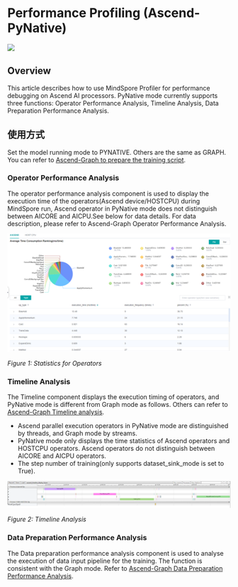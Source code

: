 # Performance Profiling (Ascend-PyNative)

<a href="https://gitee.com/mindspore/docs/blob/master/docs/mindinsight/docs/source_en/performance_profiling_ascend_pynative.md" target="_blank"><img src="https://gitee.com/mindspore/docs/raw/master/resource/_static/logo_source_en.png"></a>

## Overview

This article describes how to use MindSpore Profiler for performance debugging on Ascend AI processors. PyNative mode currently supports three functions: Operator Performance Analysis, Timeline Analysis, Data Preparation Performance Analysis.

## 使用方式

Set the model running mode to PYNATIVE. Others are the same as GRAPH. You can refer to [Ascend-Graph to prepare the training script](https://www.mindspore.cn/mindinsight/docs/en/master/performance_profiling_ascend.html#preparing-the-training-script).

### Operator Performance Analysis

The operator performance analysis component is used to display the execution time of the operators(Ascend device/HOSTCPU) during MindSpore run, Ascend operator in PyNative mode does not distinguish between AICORE and AICPU.See below for data details. For data description, please refer to Ascend-Graph Operator Performance Analysis.

![operator_detail.png](images/operator_detail.png)

*Figure 1: Statistics for Operators*

### Timeline Analysis

The Timeline component displays the execution timing of operators, and PyNative mode is different from Graph mode as follows. Others can refer to [Ascend-Graph Timeline analysis](https://www.mindspore.cn/mindinsight/docs/en/master/performance_profiling_ascend.html#timeline-analysis).

- Ascend parallel execution operators in PyNative mode are distinguished by threads, and Graph mode by streams.
- PyNative mode only displays the time statistics of Ascend operators and HOSTCPU operators. Ascend operators do not distinguish between AICORE and AICPU operators.
- The step number of training(only supports dataset_sink_mode is set to True).

![pynative_timeline.png](images/pynative_timeline.png)

*Figure 2: Timeline Analysis*

### Data Preparation Performance Analysis

The Data preparation performance analysis component is used to analyse the execution of data input pipeline for the training. The function is consistent with the Graph mode. Refer to [Ascend-Graph Data Preparation Performance Analysis](https://www.mindspore.cn/mindinsight/docs/en/master/performance_profiling_ascend.html#data-preparation-performance-analysis).

